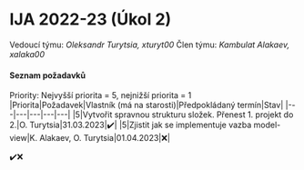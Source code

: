 # IJA 2022-23 (Úkol 2)

Vedoucí týmu:  *Oleksandr Turytsia, xturyt00*
Člen týmu: *Kambulat Alakaev, xalaka00*
#### Seznam požadavků
Priority: Nejvyšší priorita = 5, nejnižší priorita = 1
|Priorita|Požadavek|Vlastník (má na starosti)|Předpokládaný termín|Stav|
|---|---|---|---|---|
|5|Vytvořit spravnou strukturu složek. Přenest 1. projekt do 2.|O. Turytsia|31.03.2023|✔️|
|5|Zjistit jak se implementuje vazba model-view|K. Alakaev, O. Turytsia|01.04.2023|❌|



✔️❌